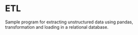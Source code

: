 # ETL
Sample program for extracting unstructured data using pandas, transformation and loading in a relational database.
